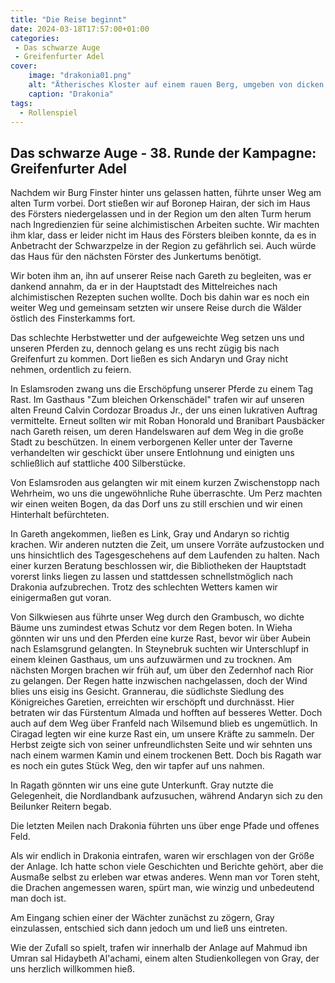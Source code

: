 ```yaml
---
title: "Die Reise beginnt"
date: 2024-03-18T17:57:00+01:00
categories:
 - Das schwarze Auge
 - Greifenfurter Adel
cover:
    image: "drakonia01.png"
    alt: "Ätherisches Kloster auf einem rauen Berg, umgeben von dicken Wolken und Nebel, erzeugt eine geheimnisvolle und dramatische Atmosphäre."
    caption: "Drakonia"
tags:
  - Rollenspiel
---
```


## Das schwarze Auge - 38. Runde der Kampagne: Greifenfurter Adel

Nachdem wir Burg Finster hinter uns gelassen hatten, führte unser Weg am alten Turm vorbei. Dort stießen wir auf Boronep Hairan, der sich im Haus des Försters niedergelassen und in der Region um den alten Turm herum nach Ingredienzien für seine alchimistischen Arbeiten suchte. Wir machten ihm klar, dass er leider nicht im Haus des Försters bleiben konnte, da es in Anbetracht der Schwarzpelze in der Region zu gefährlich sei. Auch würde das Haus für den nächsten Förster des Junkertums benötigt.

Wir boten ihm an, ihn auf unserer Reise nach Gareth zu begleiten, was er dankend annahm, da er in der Hauptstadt des Mittelreiches nach alchimistischen Rezepten suchen wollte. Doch bis dahin war es noch ein weiter Weg und gemeinsam setzten wir unsere Reise durch die Wälder östlich des Finsterkamms fort.

Das schlechte Herbstwetter und der aufgeweichte Weg setzen uns und unseren Pferden zu, dennoch gelang es uns recht zügig bis nach Greifenfurt zu kommen. Dort ließen es sich Andaryn und Gray nicht nehmen, ordentlich zu feiern.

In Eslamsroden zwang uns die Erschöpfung unserer Pferde zu einem Tag Rast. Im Gasthaus "Zum bleichen Orkenschädel" trafen wir auf unseren alten Freund Calvin Cordozar Broadus Jr., der uns einen lukrativen Auftrag vermittelte. Erneut sollten wir mit Roban Honorald und Branibart Pausbäcker nach Gareth reisen, um deren Handelswaren auf dem Weg in die große Stadt zu beschützen. In einem verborgenen Keller unter der Taverne verhandelten wir geschickt über unsere Entlohnung und einigten uns schließlich auf stattliche 400 Silberstücke.

Von Eslamsroden aus gelangten wir mit einem kurzen Zwischenstopp nach Wehrheim, wo uns die ungewöhnliche Ruhe überraschte. Um Perz machten wir einen weiten Bogen, da das Dorf uns zu still erschien und wir einen Hinterhalt befürchteten.

In Gareth angekommen, ließen es Link, Gray und Andaryn so richtig krachen. Wir anderen nutzten die Zeit, um unsere Vorräte aufzustocken und uns hinsichtlich des Tagesgeschehens auf dem Laufenden zu halten. Nach einer kurzen Beratung beschlossen wir, die Bibliotheken der Hauptstadt vorerst links liegen zu lassen und stattdessen schnellstmöglich nach Drakonia aufzubrechen. Trotz des schlechten Wetters kamen wir einigermaßen gut voran.

Von Silkwiesen aus führte unser Weg durch den Grambusch, wo dichte Bäume uns zumindest etwas Schutz vor dem Regen boten. In Wieha gönnten wir uns und den Pferden eine kurze Rast, bevor wir über Aubein nach Eslamsgrund gelangten. In Steynebruk suchten wir Unterschlupf in einem kleinen Gasthaus, um uns aufzuwärmen und zu trocknen. Am nächsten Morgen brachen wir früh auf, um über den Zedernhof nach Rior zu gelangen. Der Regen hatte inzwischen nachgelassen, doch der Wind blies uns eisig ins Gesicht. Grannerau, die südlichste Siedlung des Königreiches Garetien, erreichten wir erschöpft und durchnässt. Hier betraten wir das Fürstentum Almada und hofften auf besseres Wetter. Doch auch auf dem Weg über Franfeld nach Wilsemund blieb es ungemütlich. In Ciragad legten wir eine kurze Rast ein, um unsere Kräfte zu sammeln. Der Herbst zeigte sich von seiner unfreundlichsten Seite und wir sehnten uns nach einem warmen Kamin und einem trockenen Bett. Doch bis Ragath war es noch ein gutes Stück Weg, den wir tapfer auf uns nahmen.

In Ragath gönnten wir uns eine gute Unterkunft. Gray nutzte die Gelegenheit, die Nordlandbank aufzusuchen, während Andaryn sich zu den Beilunker Reitern begab.

Die letzten Meilen nach Drakonia führten uns über enge Pfade und offenes Feld.

Als wir endlich in Drakonia eintrafen, waren wir erschlagen von der Größe der Anlage. Ich hatte schon viele Geschichten und Berichte gehört, aber die Ausmaße selbst zu erleben war etwas anderes. Wenn man vor Toren steht, die Drachen angemessen waren, spürt man, wie winzig und unbedeutend man doch ist.

Am Eingang schien einer der Wächter zunächst zu zögern, Gray einzulassen, entschied sich dann jedoch um und ließ uns eintreten.

Wie der Zufall so spielt, trafen wir innerhalb der Anlage auf Mahmud ibn Umran sal Hidaybeth Al'achami, einem alten Studienkollegen von Gray, der uns herzlich willkommen hieß.